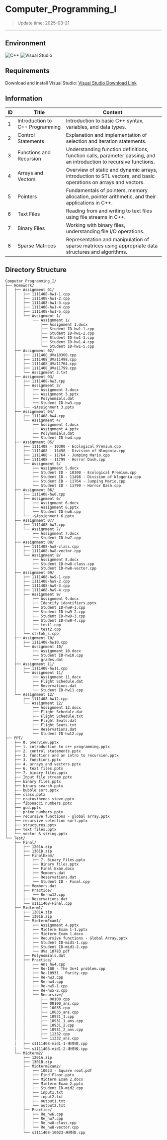 # Computer_Programming_I
>Update time: 2025-03-21

---

## Environment 
![C++](https://img.shields.io/badge/C++-17%2F20-blue?logo=c%2B%2B)  ![Visual Studio](https://img.shields.io/badge/IDE-Visual%20Studio%202022-purple?logo=visualstudio) 


## Requirements 
Download and install Visual Studio: [Visual Studio Download Link](https://visualstudio.microsoft.com/downloads/) 

## Information
| ID | Title                             | Content |
|----|----------------------------------|------------------------------------------------------------------------------------------------------------------------------------------------------------------------------------------------------------------------------------------------------------------------------------------------------------------------------------------------------------------------------------------------------------------------------------------------------------------------------------------------------------------------------------------------------------------------------------------------|
| 1  | Introduction to C++ Programming  | Introduction to basic C++ syntax, variables, and data types. |
| 2  | Control Statements               | Explanation and implementation of selection and iteration statements. |
| 3  | Functions and Recursion          | Understanding function definitions, function calls, parameter passing, and an introduction to recursive functions. |
| 4  | Arrays and Vectors               | Overview of static and dynamic arrays, introduction to STL vectors, and basic operations on arrays and vectors. |
| 5  | Pointers                         | Fundamentals of pointers, memory allocation, pointer arithmetic, and their applications in C++. |
| 6  | Text Files                       | Reading from and writing to text files using file streams in C++. |
| 7  | Binary Files                     | Working with binary files, understanding file I/O operations. |
| 8  | Sparse Matrices                   | Representation and manipulation of sparse matrices using appropriate data structures and algorithms. |


## Directory Structure
```
Computer_Programming_I/
├── Homework/
│   ├── Assignment 01/
│   │   ├── 1111408-hw1-1.cpp
│   │   ├── 1111408-hw1-2.cpp
│   │   ├── 1111408-hw1-3.cpp
│   │   ├── 1111408-hw1-4.cpp
│   │   ├── 1111408-hw1-5.cpp
│   │   └── Assignment 1/
│   │       └── Assignment 1/
│   │           ├── Assignment 1.docx
│   │           ├── Student ID-hw1-1.cpp
│   │           ├── Student ID-hw1-2.cpp
│   │           ├── Student ID-hw1-3.cpp
│   │           ├── Student ID-hw1-4.cpp
│   │           └── Student ID-hw1-5.cpp
│   ├── Assignment 02/
│   │   ├── 1111408_UVa10300.cpp
│   │   ├── 1111408_UVa11498.cpp
│   │   ├── 1111408_UVa11764.cpp
│   │   ├── 1111408_UVa11799.cpp
│   │   └── Assignment 2.txt
│   ├── Assignment 03/
│   │   ├── 1111408-hw3.cpp
│   │   ├── Assignment 3/
│   │   │   ├── Assignment 3.docx
│   │   │   ├── Assignment 3.pptx
│   │   │   ├── Polynomials.dat
│   │   │   └── Student ID-hw3.cpp
│   │   └── ~$Assignment 3.pptx
│   ├── Assignment 04/
│   │   ├── 1111408-hw4.cpp
│   │   └── Assignment 4/
│   │       ├── Assignment 4.docx
│   │       ├── Assignment 4.pptx
│   │       ├── Polynomials.dat
│   │       └── Student ID-hw4.cpp
│   ├── Assignment 05/
│   │   ├── 1111408 - 10300 - Ecological Premium.cpp
│   │   ├── 1111408 - 11498 - Division of Nlogonia.cpp
│   │   ├── 1111408 - 11764 - Jumping Mario.cpp
│   │   ├── 1111408 - 11799 - Horror Dash.cpp
│   │   └── Assignment 5/
│   │       ├── Assignment 5.docx
│   │       ├── Student ID - 10300 - Ecological Premium.cpp
│   │       ├── Student ID - 11498 - Division of Nlogonia.cpp
│   │       ├── Student ID - 11764 - Jumping Mario.cpp
│   │       └── Student ID - 11799 - Horror Dash.cpp
│   ├── Assignment 06/
│   │   ├── 1111408-hw6.cpp
│   │   ├── Assignment 6/
│   │   │   ├── Assignment 6.docx
│   │   │   ├── Assignment 6.pptx
│   │   │   └── Student ID-hw6.cpp
│   │   └── ~$Assignment 6.pptx
│   ├── Assignment 07/
│   │   ├── 1111408-hw7.cpp
│   │   └── Assignment 7/
│   │       ├── Assignment 7.docx
│   │       └── Student ID-hw7.cpp
│   ├── Assignment 08/
│   │   ├── 1111408-hw8-class.cpp
│   │   ├── 1111408-hw8-vector.cpp
│   │   └── Assignment 8/
│   │       ├── Assignment 8.docx
│   │       ├── Student ID-hw8-class.cpp
│   │       └── Student ID-hw8-vector.cpp
│   ├── Assignment 09/
│   │   ├── 1111408-hw9-1.cpp
│   │   ├── 1111408-hw9-2.cpp
│   │   ├── 1111408-hw9-3.cpp
│   │   ├── 1111408-hw9-4.cpp
│   │   ├── Assignment 9/
│   │   │   ├── Assignment 9.docx
│   │   │   ├── Identify identifiers.pptx
│   │   │   ├── Student ID-hw9-1.cpp
│   │   │   ├── Student ID-hw9-2.cpp
│   │   │   ├── Student ID-hw9-3.cpp
│   │   │   ├── Student ID-hw9-4.cpp
│   │   │   ├── test1.cpp
│   │   │   └── test2.cpp
│   │   └── strtok_s.cpp
│   ├── Assignment 10/
│   │   ├── 1111408-hw10.cpp
│   │   └── Assignment 10/
│   │       ├── Assignment 10.docx
│   │       ├── Student ID-hw10.cpp
│   │       └── grades.dat
│   ├── Assignment 11/
│   │   ├── 1111408-hw11.cpp
│   │   └── Assignment 11/
│   │       ├── Assignment 11.docx
│   │       ├── Flight Schedule.dat
│   │       ├── Reservations.dat
│   │       └── Student ID-hw11.cpp
│   └── Assignment 12/
│       ├── 1111408-hw12.cpp
│       └── Assignment 12/
│           ├── Assignment 12.docx
│           ├── Flight Schedule.dat
│           ├── Flight Schedule.txt
│           ├── Flight Seats.dat
│           ├── Flight Seats.txt
│           ├── Reservations.dat
│           └── Student ID-hw12.cpp
├── PPT/
│   ├── 0. overview.pptx
│   ├── 1. introduction to c++ programming.pptx
│   ├── 2. control statements.pptx
│   ├── 3. functions and an intro to recursion.pptx
│   ├── 3. functions.pptx
│   ├── 4. arrays and vectors.pptx
│   ├── 6. text files.pptx
│   ├── 7. binary files.pptx
│   ├── Input file stream.pptx
│   ├── binary files.pptx
│   ├── binary search.pptx
│   ├── bubble sort.pptx
│   ├── class.pptx
│   ├── eratosthenes sieve.pptx
│   ├── fibonacci numbers.pptx
│   ├── gcd.pptx
│   ├── prime numbers.pptx
│   ├── recursive functions - global array.pptx
│   ├── recursive selection sort.pptx
│   ├── structures.pptx
│   ├── text files.pptx
│   └── vector & string.pptx
└── Test/
    ├── Final/
    │   ├── 1201A.zip
    │   ├── 1301b.zip
    │   ├── FinalExam/
    │   │   ├── 7. Binary Files.pptx
    │   │   ├── Binary files.pptx
    │   │   ├── Final Exam.docx
    │   │   ├── Members.dat
    │   │   ├── Reservations.dat
    │   │   └── Student ID - Final.cpp
    │   ├── Members.dat
    │   ├── Practice/
    │   │   └── Re-hw12.cpp
    │   ├── Reservations.dat
    │   └── s1111408-Final.cpp
    ├── Midterm1/
    │   ├── 1201A.zip
    │   ├── 1301b.zip
    │   ├── MidtermExam1/
    │   │   ├── Assignment 4.pptx
    │   │   ├── Midterm Exam 1-1.pptx
    │   │   ├── Midterm Exam 1.docx
    │   │   ├── Recursive functions - Global Array.pptx
    │   │   ├── Student ID-mid1-1.cpp
    │   │   ├── Student ID-mid1-2.cpp
    │   │   └── UVa 10783.pdf
    │   ├── Polynomials.dat
    │   ├── Practice/
    │   │   ├── Ans_hw4.cpp
    │   │   ├── Re-100 - The 3n+1 problem.cpp
    │   │   ├── Re-10931 - Parity.cpp
    │   │   ├── Re-hw3.cpp
    │   │   ├── Re-hw4.cpp
    │   │   ├── Re-hw5-1.cpp
    │   │   ├── Re-hw5-2.cpp
    │   │   └── Recursive/
    │   │       ├── 00100.cpp
    │   │       ├── 00100_ans.cpp
    │   │       ├── 10035.cpp
    │   │       ├── 10035_ans.cpp
    │   │       ├── 10931_1.cpp
    │   │       ├── 10931_1_ans.cpp
    │   │       ├── 10931_2.cpp
    │   │       ├── 10931_2_ans.cpp
    │   │       ├── 11332.cpp
    │   │       └── 11332_ans.cpp
    │   ├── s1111408-mid1-1-未修改.cpp
    │   └── s1111408-mid1-2-未修改.cpp
    └── Midterm2/
        ├── 1201A.zip
        ├── 1301B.zip
        ├── MidtermExam2/
        │   ├── 10023 - Square root.pdf
        │   ├── Find Floor.pptx
        │   ├── Midterm Exam 2.docx
        │   ├── Midterm Exam 2.pptx
        │   ├── Student ID-mid2.cpp
        │   ├── input1.txt
        │   ├── input2.txt
        │   ├── output1.txt
        │   └── output2.txt
        ├── Practice/
        │   ├── Re_hw6.cpp
        │   ├── Re_hw7.cpp
        │   ├── Re_hw8-class.cpp
        │   └── Re_hw8-vector.cpp
        └── s1111408-10023-未修改.cpp
```

